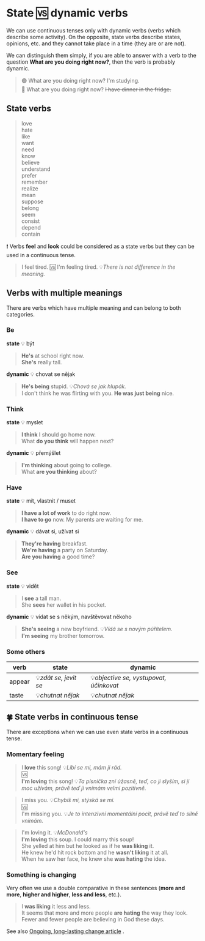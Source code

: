 # State 🆚 dynamic verbs

We can use continuous tenses only with dynamic verbs (verbs which describe some activity). On the opposite, state verbs
describe states, opinions, etc. and they cannot take place in a time (they are or are not).

We can distinguish them simply, if you are able to answer with a verb to the question **What are you doing right now?**,
then the verb is probably dynamic.

> 🟢 What are you doing right now? I'm studying. <br/>
> 🔴 What are you doing right now? ~~I have dinner in the fridge.~~ <br/>

## State verbs

> love <br/>
> hate <br/>
> like <br/>
> want <br/>
> need <br/>
> know <br/>
> believe <br/>
> understand <br/>
> prefer <br/>
> remember <br/>
> realize <br/>
> mean <br/>
> suppose <br/>
> belong <br/>
> seem <br/>
> consist <br/>
> depend <br/>
> contain <br/>

❗ Verbs **feel** and **look** could be considered as a state verbs but they can be used in a continuous tense.

> I feel tired. 🆚 I'm feeling tired. 💡*There is not difference in the meaning.* <br/>

## Verbs with multiple meanings

There are verbs which have multiple meaning and can belong to both categories.

### Be

**state** 💡 být

> **He's** at school right now. <br/>
> **She's** really tall. <br/>

**dynamic** 💡 chovat se nějak

> **He's being** stupid. 💡*Chová se jak hlupák.* <br/>
> I don't think he was flirting with you. **He was just being** nice. <br/>

### Think

**state** 💡 myslet

> **I think** I should go home now. <br/>
> What **do you think** will happen next? <br/>

**dynamic** 💡 přemýšlet

> **I'm thinking** about going to college. <br/>
> What **are you thinking** about? <br/>

### Have

**state** 💡 mít, vlastnit / muset

> **I have a lot of work** to do right now. <br/>
> **I have to go** now. My parents are waiting for me. <br/>

**dynamic** 💡 dávat si, užívat si

> **They're having** breakfast. <br/>
> **We're having** a party on Saturday. <br/>
> **Are you having** a good time? <br/>

### See

**state** 💡 vidět

> I **see** a tall man. <br/>
> She **sees** her wallet in his pocket. <br/>

**dynamic** 💡 vídat se s někým, navštěvovat někoho

> **She's seeing** a new boyfriend. 💡*Vídá se s novým púřítelem.* <br/>
> **I'm seeing** my brother tomorrow. <br/>

### Some others

| verb   | state                 | dynamic                                  |
|--------|-----------------------|------------------------------------------|
| appear | 💡*zdát se, jevit se* | 💡*objective se, vystupovat, účinkovat*  |
| taste  | 💡*chutnat nějak*     | 💡*chutnat nějak*                        |

## 🍀 State verbs in continuous tense

There are exceptions when we can use even state verbs in a continuous tense.

### Momentary feeling

> I **love** this song! 💡*Líbí se mi, mám ji rád.* <br/>
> 🆚 <br/>
> **I'm loving** this song! 💡*Ta písnička zní úžasně, teď, co ji slyším, si ji moc užívám, právě teď ji vnímám velmi
pozitivně.* <br/>

> I miss you. 💡*Chybíš mi, stýská se mi.* <br/>
> 🆚 <br/>
> I'm missing you. 💡*Je to intenzivní momentální pocit, právě teď to silně vnímám.* <br/>

> I'm loving it. 💡*McDonald's* <br/>
> **I'm loving** this soup. I could marry this soup! <br/>
> She yelled at him but he looked as if he **was liking** it. <br/>
> He knew he'd hit rock bottom and he **wasn't liking** it at all. <br/>
> When he saw her face, he knew she **was hating** the idea. <br/>

### Something is changing

Very often we use a double comparative in these sentences (**more and more**, **higher and higher**, **less and less**,
etc.).

> I **was liking** it less and less. <br/>
> It seems that more and more people **are hating** the way they look. <br/>
> Fewer and fewer people are believing in God these days. <br/>

See
also [Ongoing, long-lasting change article](/topics/parts-of-speech/verbs/tenses/present/present-tense.md#ongoing-long-lasting-change)
.
